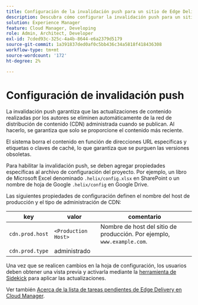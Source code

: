 ```yaml
---
title: Configuración de la invalidación push para un sitio de Edge Delivery
description: Descubra cómo configurar la invalidación push para un sitio de Edge Delivery a fin de garantizar actualizaciones de contenido y un control de almacenamiento en caché eficientes.
solution: Experience Manager
feature: Cloud Manager, Developing
role: Admin, Architect, Developer
exl-id: 7cded93c-325c-4a4b-8644-e6a2379d5179
source-git-commit: 1a391837ded0af0c5bb436c34a5818f418436308
workflow-type: tm+mt
source-wordcount: '172'
ht-degree: 2%

---
```


# Configuración de invalidación push

La invalidación push garantiza que las actualizaciones de contenido realizadas por los autores se eliminen automáticamente de la red de distribución de contenido (CDN) administrada cuando se publican. Al hacerlo, se garantiza que solo se proporcione el contenido más reciente.

El sistema borra el contenido en función de direcciones URL específicas y etiquetas o claves de caché, lo que garantiza que se purguen las versiones obsoletas.

Para habilitar la invalidación push, se deben agregar propiedades específicas al archivo de configuración del proyecto. Por ejemplo, un libro de Microsoft Excel denominado `.helix/config.xlsx` en SharePoint o un nombre de hoja de Google `.helix/config` en Google Drive.

Las siguientes propiedades de configuración definen el nombre del host de producción y el tipo de administración de CDN:

| key | valor | comentario |
| --- | --- | --- |
| `cdn.prod.host` | `<Production Host>` | Nombre de host del sitio de producción. Por ejemplo, `www.example.com`. |
| `cdn.prod.type` | administrado |   |

Una vez que se realicen cambios en la hoja de configuración, los usuarios deben obtener una vista previa y activarla mediante la [herramienta de Sidekick](/help/edge/docs/sidekick.md) para aplicar las actualizaciones.

Ver también [Acerca de la lista de tareas pendientes de Edge Delivery en Cloud Manager](/help/implementing/cloud-manager/edge-delivery/introduction-to-edge-delivery-services.md#ed-todo-list).
